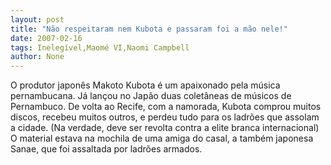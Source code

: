 ```yaml
---
layout: post
title: "Não respeitaram nem Kubota e passaram foi a mão nele!"
date: 2007-02-16
tags: Inelegível,Maomé VI,Naomi Campbell
author: None
---
```

O produtor japonês Makoto Kubota é um apaixonado pela música pernambucana.
Já lançou no Japão duas coletâneas de músicos de Pernambuco. 
De volta ao Recife, com a namorada, Kubota comprou muitos discos, recebeu muitos outros, e perdeu tudo para os ladrões que assolam a cidade. (Na verdade, deve ser revolta contra a elite branca internacional) 
O material estava na mochila de uma amiga do casal, a também japonesa Sanae, que foi assaltada por ladrões armados. 